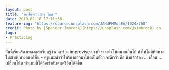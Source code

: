 ```yaml
---
layout: post
title: "ร้องโน้ตเป็นตัวๆ ไม่ดึง"
date: 2019-02-16 17:11:56
feature-img: "https://source.unsplash.com/JAHdPHMoaEA/1024x768"
credit: Photo by [Spencer Imbrock](https://unsplash.com/@simbrock) on [Unsplash](https://unsplash.com)
tags:
- Practicing
---
```

วันนี้เรียนร้องเพลงและเรียนรู้ว่าเวลาร้อง improvise บางทีเราจะดึงโน้ตมากเกินไป ทำให้ไม่มีทิศทาง ไม่เข้ากับทางดนตรีอื่น - ครูแนะนำว่าให้ร้องออกมาโน้ตเป็นตัวๆ จะดีกว่า คือ ฟังแล้วร้อง ... เอื้อน ... เปลี่ยนโน้ต ทำแบบนี้ได้ล้อเข้ากับดนตรีอื่นได้ดีขึ้น
